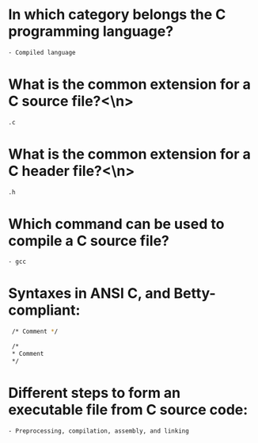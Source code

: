# In which category belongs the C programming language?
```sh
- Compiled language
```                                                              
# What is the common extension for a C source file?<\n>
```sh
.c
```
# What is the common extension for a C header file?<\n>
```sh
.h
```
# Which command can be used to compile a C source file?
```sh
- gcc
```
# Syntaxes in ANSI C, and Betty-compliant:
```sh
 /* Comment */
  
 /*
 * Comment
 */
```
# Different steps to form an executable file from C source code:
```sh
- Preprocessing, compilation, assembly, and linking
```
